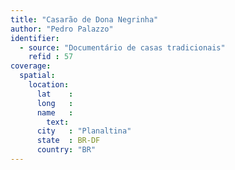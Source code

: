 ```yaml
---
title: "Casarão de Dona Negrinha"
author: "Pedro Palazzo"
identifier:
  - source: "Documentário de casas tradicionais"
    refid : 57
coverage:
  spatial:
    location:
      lat    :
      long   :
      name   :
        text:
      city   : "Planaltina"
      state  : BR-DF
      country: "BR"
---
```


